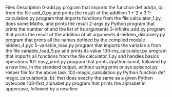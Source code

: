Files	Description
0-add.py	program that imports the function def add(a, b): from the file add_0.py and prints the result of the addition 1 + 2 = 3
1-calculation.py	program that imports functions from the file calculator_1.py, does some Maths, and prints the result
2-args.py	Python program that prints the number of and the list of its arguments
3-infinite_add.py	program that prints the result of the addition of all arguments
4-hidden_discovery.py	program that prints all the names defined by the compiled module hidden_4.pyc
5-variable_load.py	program that imports the variable a from the file variable_load_5.py and prints its value
100-my_calculator.py	program that imports all functions from the file calculator_1.py and handles basics operations
101-easy_print.py	program that prints #pythoniscool, followed by a new line, in the standard output, without using print or sys
pyiscool.py	Helper file for the above task
102-magic_calculation.py	Python function def magic_calculation(a, b): that does exactly the same as a given Python bytecode
103-fast_alphabet.py	program that prints the alphabet in uppercase, followed by a new line
